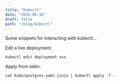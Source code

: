 ```yaml
---
title: "Kubectl"
date: "2019-06-10"
draft: false
path: "/blog/kubectl"
---
```


Some snippets for interacting with kubectl...


Edit a live deployment:
```
kubectl edit deployment xxx
```

Apply from stdin:

```
cat kube/postgres.yaml.jinja | kubectl apply -f -
```
